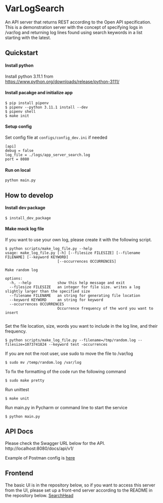 # VarLogSearch
An API server that returns REST according to the Open API specification. This is a demonstration server with the concept of specifying logs in /var/log and returning log lines found using search keywords in a list starting with the latest.

## Quickstart

#### Install python 
Install python 3.11.1 from https://www.python.org/downloads/release/python-3111/

#### Install pacakge and initialize app
```
$ pip install pipenv
$ pipenv --python 3.11.1 install --dev
$ pipenv shell
$ make init
```
#### Setup config
Set config file at `configs/config_dev.ini` if needed
```commandline
[api]
debug = false
log_file = ./logs/app_server_search.log
port = 8080
```

#### Run on local
```
python main.py
```

## How to develop

#### Install dev package
```
$ install_dev_package
```

#### Make mock log file
If you want to use your own log, please create it with the following script.
```
$ python scripts/make_log_file.py --help
usage: make_log_file.py [-h] [--filesize FILESIZE] [--filename FILENAME] [--keyword KEYWORD]
                        [--occurrences OCCURRENCES]

Make random log

options:
  -h, --help            show this help message and exit
  --filesize FILESIZE   an integer for file size. writes a log slightly larger than the specified size
  --filename FILENAME   an string for generating file location
  --keyword KEYWORD     an string for keyword
  --occurrences OCCURRENCES
                        Occurrence frequency of the word you want to insert
                        
```
Set the file location, size, words you want to include in the log line, and their frequency.
```
$ python scripts/make_log_file.py --filename=/tmp/random.log --filesize=1073741824 --keyword test -occurrences
```
If you are not the root user, use sudo to move the file to /var/log
```
$ sudo mv /temp/random.log /var/log
```
To fix the formatting of the code run the following command
```commandline
$ sudo make pretty
```
Run unittest
```
$ make unit
```

Run main.py in Pycharm or command line to start the service
```commandline
$ python main.py
```

## API Docs
Please check the Swagger URL below for the API.
http://localhost:8080/docs/api/v1/

Example of Postman config is [here](tools/varlogsearch.postman_collection.json "s/varlogsearch.postman_collection.json")

## Frontend
The basic UI is in the repository below, so if you want to access this server from the UI, please set up a front-end server according to the README in the repository below.
[SearchHead](https://github.com/sakaijunsoccer/searchhead)
